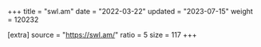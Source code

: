 +++
title = "swl.am"
date = "2022-03-22"
updated = "2023-07-15"
weight = 120232

[extra]
source = "https://swl.am/"
ratio = 5
size = 117
+++
